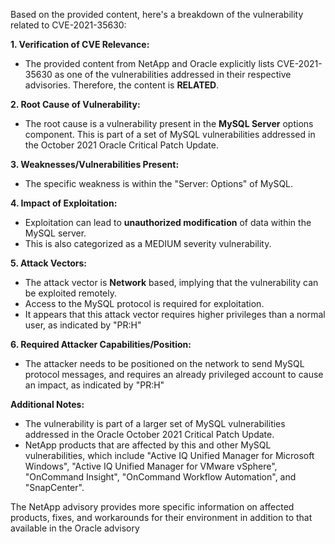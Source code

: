Based on the provided content, here's a breakdown of the vulnerability related to CVE-2021-35630:

**1. Verification of CVE Relevance:**

   - The provided content from NetApp and Oracle explicitly lists CVE-2021-35630 as one of the vulnerabilities addressed in their respective advisories. Therefore, the content is **RELATED**.

**2. Root Cause of Vulnerability:**

   - The root cause is a vulnerability present in the **MySQL Server** options component. This is part of a set of MySQL vulnerabilities addressed in the October 2021 Oracle Critical Patch Update.

**3. Weaknesses/Vulnerabilities Present:**

   - The specific weakness is within the "Server: Options" of MySQL.

**4. Impact of Exploitation:**

   - Exploitation can lead to **unauthorized modification** of data within the MySQL server.
   -  This is also categorized as a MEDIUM severity vulnerability.

**5. Attack Vectors:**

   - The attack vector is **Network** based, implying that the vulnerability can be exploited remotely.
   - Access to the MySQL protocol is required for exploitation.
   - It appears that this attack vector requires higher privileges than a normal user, as indicated by "PR:H"

**6. Required Attacker Capabilities/Position:**

   - The attacker needs to be positioned on the network to send MySQL protocol messages, and requires an already privileged account to cause an impact, as indicated by "PR:H"

**Additional Notes:**

*   The vulnerability is part of a larger set of MySQL vulnerabilities addressed in the Oracle October 2021 Critical Patch Update.
*   NetApp products that are affected by this and other MySQL vulnerabilities, which include "Active IQ Unified Manager for Microsoft Windows", "Active IQ Unified Manager for VMware vSphere", "OnCommand Insight", "OnCommand Workflow Automation", and "SnapCenter".

The NetApp advisory provides more specific information on affected products, fixes, and workarounds for their environment in addition to that available in the Oracle advisory